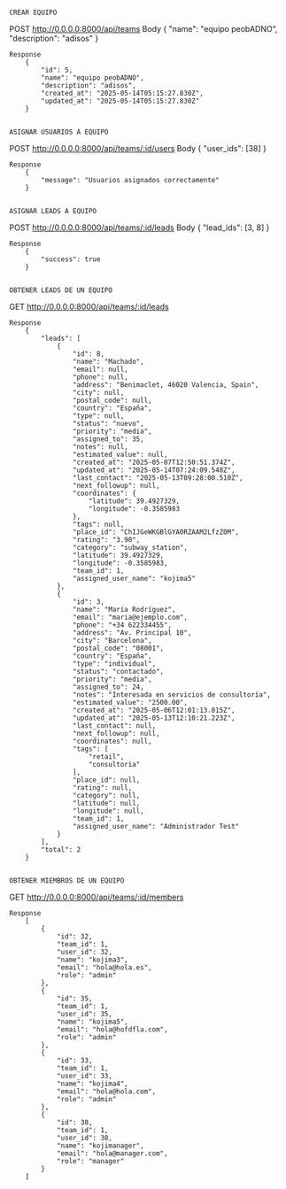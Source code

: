                                                                          CREAR EQUIPO

POST http://0.0.0.0:8000/api/teams
    Body
        {
            "name": "equipo peobADNO",
            "description": "adisos"
            }

    Response
        {
            "id": 5,
            "name": "equipo peobADNO",
            "description": "adisos",
            "created_at": "2025-05-14T05:15:27.830Z",
            "updated_at": "2025-05-14T05:15:27.830Z"
        }

                                                                      ASIGNAR USUARIOS A EQUIPO

POST http://0.0.0.0:8000/api/teams/:id/users
    Body
        {
        "user_ids": [38]
        }

    Response
        {
            "message": "Usuarios asignados correctamente"
        }

                                                                        ASIGNAR LEADS A EQUIPO

POST http://0.0.0.0:8000/api/teams/:id/leads
    Body
        {
            "lead_ids": [3, 8]
        }

    Response
        {
            "success": true
        }

                                                                        OBTENER LEADS DE UN EQUIPO

GET http://0.0.0.0:8000/api/teams/:id/leads

    Response
        {
            "leads": [
                {
                    "id": 8,
                    "name": "Machado",
                    "email": null,
                    "phone": null,
                    "address": "Benimaclet, 46020 Valencia, Spain",
                    "city": null,
                    "postal_code": null,
                    "country": "España",
                    "type": null,
                    "status": "nuevo",
                    "priority": "media",
                    "assigned_to": 35,
                    "notes": null,
                    "estimated_value": null,
                    "created_at": "2025-05-07T12:50:51.374Z",
                    "updated_at": "2025-05-14T07:24:09.548Z",
                    "last_contact": "2025-05-13T09:28:00.510Z",
                    "next_followup": null,
                    "coordinates": {
                        "latitude": 39.4927329,
                        "longitude": -0.3585983
                    },
                    "tags": null,
                    "place_id": "ChIJGeWKGBlGYA0RZAAM2LfzZ0M",
                    "rating": "3.90",
                    "category": "subway_station",
                    "latitude": 39.4927329,
                    "longitude": -0.3585983,
                    "team_id": 1,
                    "assigned_user_name": "kojima5"
                },
                {
                    "id": 3,
                    "name": "María Rodríguez",
                    "email": "maria@ejemplo.com",
                    "phone": "+34 622334455",
                    "address": "Av. Principal 10",
                    "city": "Barcelona",
                    "postal_code": "08001",
                    "country": "España",
                    "type": "individual",
                    "status": "contactado",
                    "priority": "media",
                    "assigned_to": 24,
                    "notes": "Interesada en servicios de consultoría",
                    "estimated_value": "2500.00",
                    "created_at": "2025-05-06T12:01:13.015Z",
                    "updated_at": "2025-05-13T12:10:21.223Z",
                    "last_contact": null,
                    "next_followup": null,
                    "coordinates": null,
                    "tags": [
                        "retail",
                        "consultoria"
                    ],
                    "place_id": null,
                    "rating": null,
                    "category": null,
                    "latitude": null,
                    "longitude": null,
                    "team_id": 1,
                    "assigned_user_name": "Administrador Test"
                }
            ],
            "total": 2
        }

                                                                        OBTENER MIEMBROS DE UN EQUIPO

GET http://0.0.0.0:8000/api/teams/:id/members

    Response
        [
            {
                "id": 32,
                "team_id": 1,
                "user_id": 32,
                "name": "kojima3",
                "email": "hola@hola.es",
                "role": "admin"
            },
            {
                "id": 35,
                "team_id": 1,
                "user_id": 35,
                "name": "kojima5",
                "email": "hola@hofdfla.com",
                "role": "admin"
            },
            {
                "id": 33,
                "team_id": 1,
                "user_id": 33,
                "name": "kojima4",
                "email": "hola@hola.com",
                "role": "admin"
            },
            {
                "id": 38,
                "team_id": 1,
                "user_id": 38,
                "name": "kojimanager",
                "email": "hola@manager.com",
                "role": "manager"
            }
        ]
        